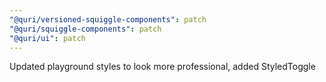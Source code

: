 ```yaml
---
"@quri/versioned-squiggle-components": patch
"@quri/squiggle-components": patch
"@quri/ui": patch
---
```


Updated playground styles to look more professional, added StyledToggle
